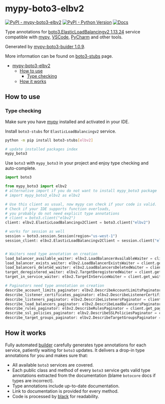 # mypy-boto3-elbv2

[![PyPI - mypy-boto3-elbv2](https://img.shields.io/pypi/v/mypy-boto3-elbv2.svg?color=blue)](https://pypi.org/project/mypy-boto3-elbv2)
[![PyPI - Python Version](https://img.shields.io/pypi/pyversions/mypy-boto3-elbv2.svg?color=blue)](https://pypi.org/project/mypy-boto3-elbv2)
[![Docs](https://img.shields.io/readthedocs/mypy-boto3-builder.svg?color=blue)](https://mypy-boto3-builder.readthedocs.io/)

Type annotations for
[boto3.ElasticLoadBalancingv2 1.13.24](https://boto3.amazonaws.com/v1/documentation/api/1.13.24/reference/services/elbv2.html#ElasticLoadBalancingv2) service
compatible with [mypy](https://github.com/python/mypy), [VSCode](https://code.visualstudio.com/),
[PyCharm](https://www.jetbrains.com/pycharm/) and other tools.

Generated by [mypy-boto3-buider 1.0.9](https://github.com/vemel/mypy_boto3_builder).

More information can be found on [boto3-stubs](https://pypi.org/project/boto3-stubs/) page.

- [mypy-boto3-elbv2](#mypy-boto3-elbv2)
  - [How to use](#how-to-use)
    - [Type checking](#type-checking)
  - [How it works](#how-it-works)

## How to use

### Type checking

Make sure you have [mypy](https://github.com/python/mypy) installed and activated in your IDE.

Install `boto3-stubs` for `ElasticLoadBalancingv2` service.

```bash
python -m pip install boto3-stubs[elbv2]

# update installed packages index
mypy_boto3
```

Use `boto3` with `mypy_boto3` in your project and enjoy type checking and auto-complete.

```python
import boto3

from mypy_boto3 import elbv2
# alternative import if you do not want to install mypy_boto3 package
# import mypy_boto3_elbv2 as elbv2

# Use this client as usual, now mypy can check if your code is valid.
# Check if your IDE supports function overloads,
# you probably do not need explicit type annotations
# client = boto3.client("elbv2")
client: elbv2.ElasticLoadBalancingv2Client = boto3.client("elbv2")

# works for session as well
session = boto3.session.Session(region="us-west-1")
session_client: elbv2.ElasticLoadBalancingv2Client = session.client("elbv2")


# Waiters need type annotation on creation
load_balancer_available_waiter: elbv2.LoadBalancerAvailableWaiter = client.get_waiter("load_balancer_available")
load_balancer_exists_waiter: elbv2.LoadBalancerExistsWaiter = client.get_waiter("load_balancer_exists")
load_balancers_deleted_waiter: elbv2.LoadBalancersDeletedWaiter = client.get_waiter("load_balancers_deleted")
target_deregistered_waiter: elbv2.TargetDeregisteredWaiter = client.get_waiter("target_deregistered")
target_in_service_waiter: elbv2.TargetInServiceWaiter = client.get_waiter("target_in_service")

# Paginators need type annotation on creation
describe_account_limits_paginator: elbv2.DescribeAccountLimitsPaginator = client.get_paginator("describe_account_limits")
describe_listener_certificates_paginator: elbv2.DescribeListenerCertificatesPaginator = client.get_paginator("describe_listener_certificates")
describe_listeners_paginator: elbv2.DescribeListenersPaginator = client.get_paginator("describe_listeners")
describe_load_balancers_paginator: elbv2.DescribeLoadBalancersPaginator = client.get_paginator("describe_load_balancers")
describe_rules_paginator: elbv2.DescribeRulesPaginator = client.get_paginator("describe_rules")
describe_ssl_policies_paginator: elbv2.DescribeSSLPoliciesPaginator = client.get_paginator("describe_ssl_policies")
describe_target_groups_paginator: elbv2.DescribeTargetGroupsPaginator = client.get_paginator("describe_target_groups")
```

## How it works

Fully automated [builder](https://github.com/vemel/mypy_boto3_builder) carefully generates
type annotations for each service, patiently waiting for `boto3` updates. It delivers
a drop-in type annotations for you and makes sure that:

- All available `boto3` services are covered.
- Each public class and method of every `boto3` service gets valid type annotations
  extracted from the documentation (blame `botocore` docs if types are incorrect).
- Type annotations include up-to-date documentation.
- Link to documentation is provided for every method.
- Code is processed by [black](https://github.com/psf/black) for readability.